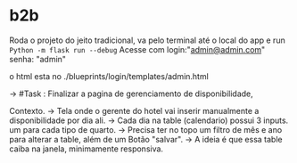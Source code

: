 # b2b
Roda o projeto do jeito tradicional, va pelo terminal até o local do app e run `Python -m flask run --debug`
Acesse com login:"admin@admin.com" senha: "admin"

o html esta no ./blueprints/login/templates/admin.html


-> #Task : Finalizar a pagina de gerenciamento de disponibilidade, 


Contexto.
-> Tela onde o gerente do hotel vai inserir manualmente a disponibilidade por dia ali.
-> Cada dia na table (calendario) possui 3 inputs. um para cada tipo de quarto.
-> Precisa ter no topo um filtro de mês e ano para alterar a table, além de um Botão "salvar".
-> A ideia é que essa table caiba na janela, minimamente responsiva.
